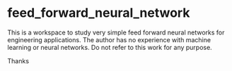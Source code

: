 # feed_forward_neural_network
This is a workspace to study very simple feed forward neural networks for engineering applications. The author has no experience with machine learning or neural networks. Do not refer to this work for any purpose.

Thanks
